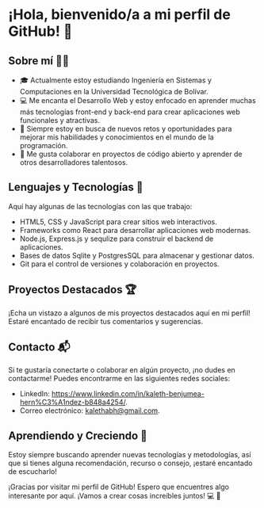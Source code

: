 # ¡Hola, bienvenido/a a mi perfil de GitHub! 👋

## Sobre mí 🙋‍♂️

- 🎓 Actualmente estoy estudiando Ingeniería en Sistemas y Computaciones en la Universidad Tecnológica de Bolívar.
- 💻 Me encanta el Desarrollo Web y estoy enfocado en aprender muchas más tecnologías front-end y back-end para crear aplicaciones web funcionales y atractivas.
- 🌱 Siempre estoy en busca de nuevos retos y oportunidades para mejorar mis habilidades y conocimientos en el mundo de la programación.
- 🤝 Me gusta colaborar en proyectos de código abierto y aprender de otros desarrolladores talentosos.

## Lenguajes y Tecnologías 🚀

Aquí hay algunas de las tecnologías con las que trabajo:

- HTML5, CSS y JavaScript para crear sitios web interactivos.
- Frameworks como React para desarrollar aplicaciones web modernas.
- Node.js, Express.js y sequlize para construir el backend de aplicaciones.
- Bases de datos Sqlite y PostgresSQL para almacenar y gestionar datos.
- Git para el control de versiones y colaboración en proyectos.

## Proyectos Destacados 🏆

¡Echa un vistazo a algunos de mis proyectos destacados aquí en mi perfil! Estaré encantado de recibir tus comentarios y sugerencias.

## Contacto 📬
Si te gustaría conectarte o colaborar en algún proyecto, ¡no dudes en contactarme! Puedes encontrarme en las siguientes redes sociales:

- LinkedIn: https://www.linkedin.com/in/kaleth-benjumea-hern%C3%A1ndez-b848a4254/.
- Correo electrónico: kalethabh@gmail.com.

## Aprendiendo y Creciendo 🥇
Estoy siempre buscando aprender nuevas tecnologías y metodologías, así que si tienes alguna recomendación, recurso o consejo, ¡estaré encantado de escucharlo!

¡Gracias por visitar mi perfil de GitHub! Espero que encuentres algo interesante por aquí. ¡Vamos a crear cosas increíbles juntos! 💻 🚀

